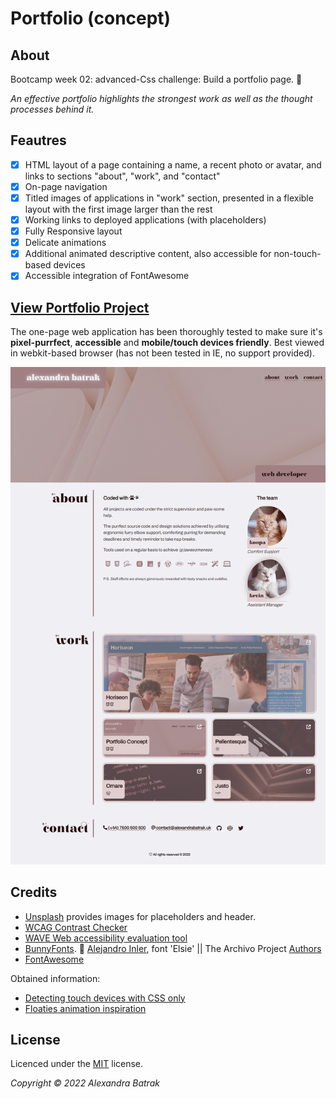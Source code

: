 # Portfolio (concept)

## About 

Bootcamp week 02: advanced-Css challenge: Build a portfolio page. 🤍

*An effective portfolio highlights the strongest work as well as the thought processes behind it.*

## Feautres

- [x] HTML layout of a page containing a name, a recent photo or avatar, and links to sections "about", "work", and "contact"
- [x] On-page navigation
- [x] Titled images of applications in "work" section, presented in a flexible layout with the first image larger than the rest
- [x] Working links to deployed applications (with placeholders)
- [x] Fully Responsive layout
- [x] Delicate animations
- [x] Additional animated descriptive content, also accessible for non-touch-based devices
- [x] Accessible integration of FontAwesome

## [View Portfolio Project](https://alexandrabatrak.github.io/portfolio-concept-page/)

The one-page web application has been thoroughly tested to make sure it's **pixel-purrfect**, **accessible** and **mobile/touch devices friendly**.
Best viewed in webkit-based browser (has not been tested in IE, no support provided). 

![Screenshot of Portfolio concept](./assets/images/screenshot.png)

## Credits

- [Unsplash](https://unsplash.com/) provides images for placeholders and header.
- [WCAG Contrast Checker](https://webaim.org/resources/contrastchecker/)
- [WAVE Web accessibility evaluation tool](https://wave.webaim.org/)
- [BunnyFonts](https://fonts.bunny.net/). 🐇 [Alejandro Inler](mailto:alejandroinler@gmail.com), font 'Elsie' || The Archivo Project [Authors](https://github.com/Omnibus-Type/Archivo)
- [FontAwesome](https://fontawesome.com/)

Obtained information:
- [Detecting touch devices with CSS only](https://ferie.medium.com/detect-a-touch-device-with-only-css-9f8e30fa1134)
- [Floaties animation inspiration](https://medium.com/@simonpsteer/building-not-so-simple-animations-with-pseudo-elements-ff71d48682a7)

## License

Licenced under the [MIT](/LICENSE) license.

*Copyright © 2022 Alexandra Batrak*
